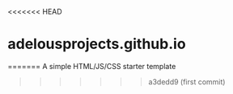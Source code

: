<<<<<<< HEAD
# adelousprojects.github.io
=======
A simple HTML/JS/CSS starter template
>>>>>>> a3dedd9 (first commit)
